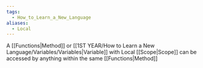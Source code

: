 ```yaml
---
tags:
  - How_to_Learn_a_New_Language
aliases:
  - Local
---
```

A [[Functions|Method]] or [[1ST YEAR/How to Learn a New Language/Variables/Variables|Variable]] with Local [[Scope|Scope]] can be accessed by anything within the same [[Functions|Method]]